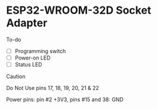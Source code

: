 # ESP32-WROOM-32D Socket Adapter

<p>To-do</p>

- [ ] Programming switch
- [ ] Power-on LED
- [ ] Status LED

> [!CAUTION]
> Do Not Use pins 17, 18, 19, 20, 21 & 22

<p>Power pins: pin #2 +3V3, pins #15 and 38: GND</p>